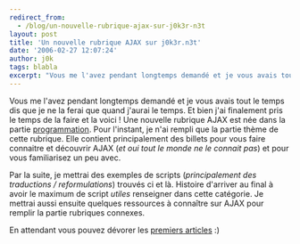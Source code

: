 ```yaml
---
redirect_from:
  - /blog/un-nouvelle-rubrique-ajax-sur-j0k3r-n3t
layout: post
title: 'Un nouvelle rubrique AJAX sur j0k3r.n3t'
date: '2006-02-27 12:07:24'
author: j0k
tags: blabla
excerpt: "Vous me l'avez pendant longtemps demandé et je vous avais tout le temps dis que je ne la ferai que quand j'aurai le temps. Et bien j'ai finalement pris le temps de la faire et la voici !     \nUne nouvelle rubrique AJAX est née dans la partie [programmation](http://www.j0k3r.net/programmation.html). Pour l'instant, je n'ai rempli que la partie thème de      …"
---
```


Vous me l'avez pendant longtemps demandé et je vous avais tout le temps dis que je ne la ferai que quand j'aurai le temps. Et bien j'ai finalement pris le temps de la faire et la voici !
Une nouvelle rubrique AJAX est née dans la partie [programmation](http://www.j0k3r.net/programmation.html). Pour l'instant, je n'ai rempli que la partie thème de cette rubrique. Elle contient principalement des billets pour vous faire connaitre et découvrir AJAX (*et oui tout le monde ne le connait pas*) et pour vous familiarisez un peu avec.

Par la suite, je mettrai des exemples de scripts (*principalement des traductions / reformulations*) trouvés ci et là. Histoire d'arriver au final à avoir le maximum de script _utiles_ renseigner dans cette catégorie.   Je mettrai aussi ensuite quelques ressources à connaître sur AJAX pour remplir la partie rubriques connexes.

En attendant vous pouvez dévorer les [premiers articles](http://www.j0k3r.net/ajax-index-0.html) :)

